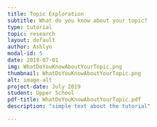 ```yaml
---
title: Topic Exploration
subtitle: What do you know about your topic?
type: tutorial
topic: research
layout: default
author: Ashlyn
modal-id: 5
date: 2019-07-01
img: WhatDoYouKnowAboutYourTopic.png
thumbnail: WhatDoYouKnowAboutYourTopic.png
alt: image-alt
project-date: July 2019
student: Upper School 
pdf-title: WhatDoYouKnowAboutYourTopic.pdf
description: "simple text about the tutorial"

---
```

